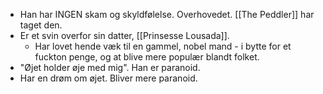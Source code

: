 - Han har INGEN skam og skyldfølelse. Overhovedet. [[The Peddler]] har taget den.
- Er et svin overfor sin datter, [[Prinsesse Lousada]].
	- Har lovet hende væk til en gammel, nobel mand - i bytte for et fuckton penge, og at blive mere populær blandt folket.
- "Øjet holder øje med mig". Han er paranoid.
- Har en drøm om øjet. Bliver mere paranoid.